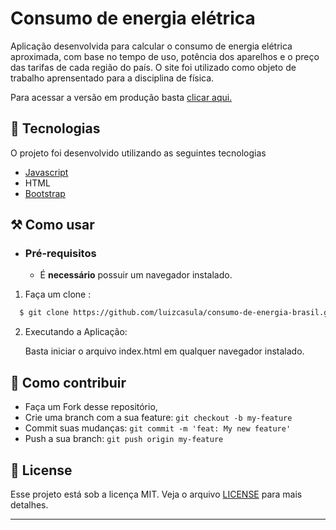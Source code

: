 
# Consumo de energia elétrica

Aplicação desenvolvida para calcular o consumo de energia elétrica aproximada, com base no tempo de uso, potência dos aparelhos e o preço das tarifas de cada região do país. O site foi utilizado como objeto de trabalho aprensentado para a disciplina de física.

Para acessar a versão em produção basta [clicar aqui.](https://luizcasula.github.io/consumo-de-energia-brasil/)

## 🚀 Tecnologias

O projeto foi desenvolvido utilizando as seguintes tecnologias

- [Javascript](https://www.typescriptlang.org/)
- HTML
- [Bootstrap](https://getbootstrap.com/)

## ⚒ Como usar

- ### **Pré-requisitos**

  - É **necessário** possuir um navegador instalado. 

1. Faça um clone :

```sh
  $ git clone https://github.com/luizcasula/consumo-de-energia-brasil.git
```

2. Executando a Aplicação:

    Basta iniciar o arquivo index.html em qualquer navegador instalado.

## 🤝 Como contribuir

- Faça um Fork desse repositório,
- Crie uma branch com a sua feature: `git checkout -b my-feature`
- Commit suas mudanças: `git commit -m 'feat: My new feature'`
- Push a sua branch: `git push origin my-feature`

## 📃 License

Esse projeto está sob a licença MIT. Veja o arquivo [LICENSE](LICENSE.md) para mais detalhes.

---


